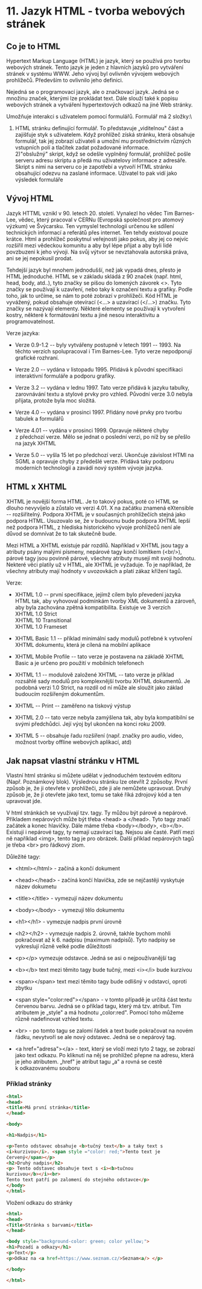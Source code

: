 # 11. Jazyk HTML - tvorba webových stránek

## Co je to HTML

Hypertext Markup Language (HTML) je jazyk, který se používá pro tvorbu
webových stránek. Tento jazyk je jeden z hlavních jazyků pro vytváření
stránek v systému WWW. Jeho vývoj byl ovlivněn vývojem webových
prohlížečů. Především to ovlivnilo jeho definici.

Nejedná se o programovací jazyk, ale o značkovací jazyk. Jedná se o
množinu značek, kterými lze prokládat text. Dále slouží také k popisu
webových stránek a vytváření hypertextových odkazů na jiné Web stránky.

Umožňuje interakci s uživatelem pomocí formulářů. Formulář má 2 složky:\
1) HTML stránku definující formulář. To představuje „viditelnou" část a
zajišťuje styk s uživatelem. Když prohlížeč získá stránku, která
obsahuje formulář, tak jej zobrazí uživateli a umožní mu prostřednictvím
různých vstupních polí a tlačítek zadat požadované informace.\
2)"obslužný" skript, když se odešle vyplněný formulář, prohlížeč pošle
serveru adresu skriptu a předá mu uživatelovy informace z adresáře.
Skript s nimi na serveru co je zapotřebí a vytvoří HTML stránku
obsahující odezvu na zaslané informace. Uživatel to pak vidí jako
výsledek formuláře

## Vývoj HTML

Jazyk HTTML vznikl v 90. letech 20. století. Vynalezl ho vědec Tim
Barnes-Lee, vědec, který pracoval v CERNu (Evropská společnost pro
atomový výzkum) ve Švýcarsku. Ten vymyslel technologii určenou ke
sdílení technických informací a referátů přes internet. Ten tehdy
existoval pouze krátce. Html a prohlížeč poskytnul veřejnosti jako
pokus, aby jej co nejvíc rozšířil mezi vědeckou komunitu a aby byl lépe
přijat a aby byli lidé povzbuzeni k jeho vývoji. Na svůj výtvor se
nevztahovala autorská práva, ani se jej nepokusil prodat.

Tehdejší jazyk byl mnohem jednodušší, než jak vypadá dnes, přesto je
HTML jednoduché. HTML se v základu skládá z 90 značek (např. html, head,
body, atd..), tyto značky se píšou do lomených závorek \<\>. Tyto značky
se používají k uzavření, nebo taky k označení textu a grafiky. Podle
toho, jak to určíme, se nám to poté zobrazí v prohlížeči. Kód HTML je
vyvážený, pokud obsahuje otevírací (\<...\> a uzavírací (\</...\>)
značku. Tyto značky se nazývají elementy. Některé elementy se používají
k vytvoření kostry, některé k formátování textu a jiné nesou
interaktivitu a programovatelnost.

Verze jazyka:

-   Verze 0.9-1.2 -- byly vytvářeny postupně v letech 1991 -- 1993. Na
    těchto verzích spolupracoval i Tim Barnes-Lee. Tyto verze
    nepodporují grafické rozhraní.

-   Verze 2.0 -- vydána v listopadu 1995. Přidává k původní specifikaci
    interaktivní formuláře a podporu grafiky.

-   Verze 3.2 -- vydána v lednu 1997. Tato verze přidává k jazyku
    tabulky, zarovnávání textu a stylové prvky pro vzhled. Původní verze
    3.0 nebyla přijata, protože byla moc složitá.

-   Verze 4.0 -- vydána v prosinci 1997. Přidány nové prvky pro tvorbu
    tabulek a formulářů

-   Verze 4.01 -- vydána v prosinci 1999. Opravuje některé chyby
    z předchozí verze. Mělo se jednat o poslední verzi, po níž by se
    přešlo na jazyk XHTML

-   Verze 5.0 -- vyšla 15 let po předchozí verzi. Ukončuje závislost
    HTMl na SGML a opravuje chyby z předešlé verze. Přidává taky podporu
    moderních technologií a zavádí nový systém vývoje jazyka.

## HTML x XHTML

XHTML je novější forma HTML. Je to takový pokus, poté co HTML se dlouho
nevyvíjelo a zůstalo ve verzi 4.01. X na začátku znamená eXtensible --
rozšiřitelný. Podpora XHTML je v současných prohlížečích stejná jako
podpora HTML. Usuzovalo se, že v budoucnu bude podpora XHTML lepší než
podpora HTML, z hlediska historického vývoje prohlížečů není ale důvod
se domnívat že to tak skutečně bude.

Mezi HTML a XHTML existuje pár rozdílů. Například v XHTML jsou tagy a
atributy psány malými písmeny, nepárové tagy končí lomítkem (\<br/\>),
párové tagy jsou povinně párové, všechny atributy musejí mít svoji
hodnotu. Nekteré věci platily už v HTML, ale XHTML je vyžaduje. To je
například, že všechny atributy mají hodnoty v uvozovkách a platí zákaz
křížení tagů.

Verze:

-   XHTML 1.0 -- první specifikace, jejímž cílem bylo převedení jazyka
    HTML tak, aby vyhovoval podmínkám tvorby XML dokumentů a zároveň,
    aby byla zachována zpětná kompatibilita. Existuje ve 3 verzích\
    XHTML 1.0 Strict\
    XHTML 10 Transitional\
    XHTML 1.0 Frameset

-   XHTML Basic 1.1 -- příklad minimální sady modulů potřebné
    k vytvoření XHTML dokumentu, která je cílená na mobilní aplikace

-   XHTML Mobile Profile -- tato verze je postavena na základě XHTML
    Basic a je určeno pro použití v mobilních telefonech

-   XHTML 1.1 -- modulově založené XHTML -- tato verze je příklad
    rozsáhlé sady modulů pro komplexnější tvorbu XHTML dokumentů. Je
    podobná verzi 1.0 Strict, na rozdíl od ní může ale sloužit jako
    základ budoucím rozšířeným dokumentům.

-   XHTML -- Print -- zaměřeno na tiskový výstup

-   XHTML 2.0 -- tato verze nebyla zamýšlena tak, aby byla kompatibilní
    se svými předchůdci. Její výoj byl ukončen na konci roku 2009.

-   XHTML 5 -- obsahuje řadu rozšíření (např. značky pro audio, video,
    možnost tvorby offline webových aplikací, atd)

## Jak napsat vlastní stránku v HTML

Vlastní html stránku si můžete udělat v jednoduchém textovém editoru
(Např. Poznámkový blok). Výslednou stránku lze otevřít 2 způsoby. První
způsob je, že ji otevřete v prohlížeči, zde ji ale nemůžete upravovat.
Druhý způsob je, že ji otevřete jako text, tomu se také říká zdrojový
kód a ten upravovat jde.

V html stránkách se využívají tzv. tagy. Ty můžou být párové a nepárové.
Příkladem nepárových může být třeba \<head\> a \</head\>. Tyto tagy
značí začátek a konec hlavičky. Dále máme třeba \<body\>\</body\>,
\<b\>\</b\>. Existují i nepárové tagy, ty nemají uzavírací tag. Nejsou
ale časté. Patří mezi ně například \<img\>, tento tag je pro obrázek.
Další příklad nepárových tagů je třeba \<br\> pro řádkový zlom.

Důležité tagy:

-   \<html\>\</html\> - začíná a končí dokument

-   \<head\>\</head\> - začíná končí hlavička, zde se nejčastěji
    vyskytuje název dokumetu

-   \<title\>\</title\> - vymezují název dokumentu

-   \<body\>\</body\> - vymezují tělo dokumentu

-   \<h1\>\</h1\> - vymezuje nadpis první úrovně

-   \<h2\>\</h2\> - vymezuje nadpis 2. úrovně, takhle bychom mohli
    pokračovat až k 6. nadpisu (maximum nadpisů). Tyto nadpisy se
    vykreslují různě velké podle důležitosti

-   \<p\>\</p\> vymezuje odstavce. Jedná se asi o nejpoužívanější tag

-   \<b\>\</b\> text mezi těmito tagy bude tučný, mezi \<i\>\</i\> bude
    kurzívou

-   \<span\>\</span\> text mezi těmito tagy bude odlišný v odstavci,
    oproti zbytku

-   \<span style="color:red"\>\</span\> - v tomto případě je určitá část
    textu červenou barvu. Jedná se o příklad tagu, který má tzv.
    atribut. Tím atributem je „style" a má hodnotu „color:red". Pomocí
    toho můžeme různě nadefinovat vzhled textu.

-   \<br\> - po tomto tagu se zalomí řádek a text bude pokračovat na
    novém řádku, nevytvoří se ale nový odstavec. Jedná se o nepárový
    tag.

-   \<a href="adresa"\>\</a\> - text, který se vloží mezi tyto 2 tagy,
    se zobrazí jako text odkazu. Po kliknutí na něj se prohlížeč přepne
    na adresu, která je jeho atributem. „href" je atribut tagu „a" a
    rovná se cestě k odkazovanému souboru

### Příklad stránky
```html
<html>
<head>
<title>Má první stránka</title>
</head>

<body>

<h1>Nadpis</h1>

<p>Tento odstavec obsahuje <b>tučný text</b> a taky text s
<i>kurzivou</i>. <span style ="color: red;">Tento text je
červený</span></p>
<h2>Druhý nadpis</h2>
<p> Tento odstavec obsahuje text s <i><b>tučnou
kurzivou</b></i><br>
Tento text patří po zalomení do stejného odstavce</p>
</body>
</html>
```
Vložení odkazu do stránky
```html
<html>
<head>
<Title>Stránka s barvami</title>
</head>

<body style="background-color: green; color yellow;">
<h1>Pozadí a odkazy</h1>
<p>Text</p>
<p>Odkaz na <a href=https://www.seznam.cz/>Seznam<a/> </p>

</body>

</html>
```
